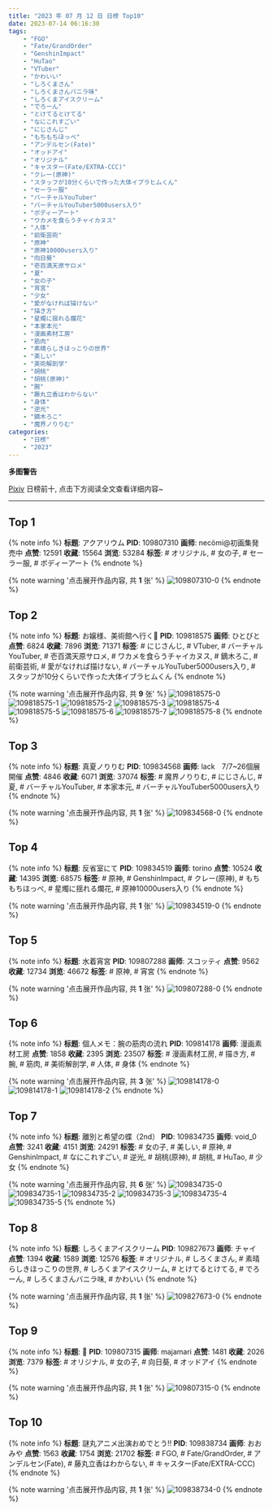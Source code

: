 ```yaml
---
title: "2023 年 07 月 12 日 日榜 Top10"
date: 2023-07-14 06:16:30
tags:
    - "FGO"
    - "Fate/GrandOrder"
    - "GenshinImpact"
    - "HuTao"
    - "VTuber"
    - "かわいい"
    - "しろくまさん"
    - "しろくまさんバニラ味"
    - "しろくまアイスクリーム"
    - "でろーん"
    - "とけてるとけてる"
    - "なにこれすごい"
    - "にじさんじ"
    - "もちもちほっぺ"
    - "アンデルセン(Fate)"
    - "オッドアイ"
    - "オリジナル"
    - "キャスター(Fate/EXTRA-CCC)"
    - "クレー(原神)"
    - "スタッフが10分くらいで作った大体イブラヒムくん"
    - "セーラー服"
    - "バーチャルYouTuber"
    - "バーチャルYouTuber5000users入り"
    - "ボディーアート"
    - "ワカメを食らうチャイカヌス"
    - "人体"
    - "前衛芸術"
    - "原神"
    - "原神10000users入り"
    - "向日葵"
    - "壱百満天原サロメ"
    - "夏"
    - "女の子"
    - "宵宮"
    - "少女"
    - "愛がなければ描けない"
    - "描き方"
    - "星燭に揺れる爛花"
    - "本家本元"
    - "漫画素材工房"
    - "筋肉"
    - "素晴らしきほっこりの世界"
    - "美しい"
    - "美術解剖学"
    - "胡桃"
    - "胡桃(原神)"
    - "腕"
    - "藤丸立香はわからない"
    - "身体"
    - "逆光"
    - "鏑木ろこ"
    - "魔界ノりりむ"
categories:
    - "日榜"
    - "2023"
---
```


<i class="fa fa-triangle-exclamation"></i>**多图警告**<i class="fa fa-triangle-exclamation"></i>

[Pixiv](https://www.pixiv.net/) 日榜前十, 点击下方阅读全文查看详细内容~

<!-- more -->

---

## Top 1

{% note info %}
**标题**: アクアリウム
**PID**: 109807310 **画师**: necömi@初画集発売中
**点赞**: 12591 **收藏**: 15564 **浏览**: 53284
**标签**: # オリジナル, # 女の子, # セーラー服, # ボディーアート
{% endnote %}

{% note warning '点击展开作品内容, 共 **1** 张' %}
![109807310-0](https://i.pixiv.re/img-original/img/2023/07/11/00/00/40/109807310_p0.png)
{% endnote %}

## Top 2

{% note info %}
**标题**: お嬢様、美術館へ行く💯
**PID**: 109818575 **画师**: ひとびと
**点赞**: 6824 **收藏**: 7896 **浏览**: 71371
**标签**: # にじさんじ, # VTuber, # バーチャルYouTuber, # 壱百満天原サロメ, # ワカメを食らうチャイカヌス, # 鏑木ろこ, # 前衛芸術, # 愛がなければ描けない, # バーチャルYouTuber5000users入り, # スタッフが10分くらいで作った大体イブラヒムくん
{% endnote %}

{% note warning '点击展开作品内容, 共 **9** 张' %}
![109818575-0](https://i.pixiv.re/img-original/img/2023/07/11/12/25/54/109818575_p0.png)
![109818575-1](https://i.pixiv.re/img-original/img/2023/07/11/12/25/54/109818575_p1.png)
![109818575-2](https://i.pixiv.re/img-original/img/2023/07/11/12/25/54/109818575_p2.png)
![109818575-3](https://i.pixiv.re/img-original/img/2023/07/11/12/25/54/109818575_p3.png)
![109818575-4](https://i.pixiv.re/img-original/img/2023/07/11/12/25/54/109818575_p4.png)
![109818575-5](https://i.pixiv.re/img-original/img/2023/07/11/12/25/54/109818575_p5.png)
![109818575-6](https://i.pixiv.re/img-original/img/2023/07/11/12/25/54/109818575_p6.png)
![109818575-7](https://i.pixiv.re/img-original/img/2023/07/11/12/25/54/109818575_p7.png)
![109818575-8](https://i.pixiv.re/img-original/img/2023/07/11/12/25/54/109818575_p8.png)
{% endnote %}

## Top 3

{% note info %}
**标题**: 真夏ノりりむ
**PID**: 109834568 **画师**: lack　7/7~26個展開催
**点赞**: 4846 **收藏**: 6071 **浏览**: 37074
**标签**: # 魔界ノりりむ, # にじさんじ, # 夏, # バーチャルYouTuber, # 本家本元, # バーチャルYouTuber5000users入り
{% endnote %}

{% note warning '点击展开作品内容, 共 **1** 张' %}
![109834568-0](https://i.pixiv.re/img-original/img/2023/07/12/00/00/53/109834568_p0.jpg)
{% endnote %}

## Top 4

{% note info %}
**标题**: 反省室にて
**PID**: 109834519 **画师**: torino
**点赞**: 10524 **收藏**: 14395 **浏览**: 68575
**标签**: # 原神, # GenshinImpact, # クレー(原神), # もちもちほっぺ, # 星燭に揺れる爛花, # 原神10000users入り
{% endnote %}

{% note warning '点击展开作品内容, 共 **1** 张' %}
![109834519-0](https://i.pixiv.re/img-original/img/2023/07/12/00/00/32/109834519_p0.jpg)
{% endnote %}

## Top 5

{% note info %}
**标题**: 水着宵宮
**PID**: 109807288 **画师**: スコッティ
**点赞**: 9562 **收藏**: 12734 **浏览**: 46672
**标签**: # 原神, # 宵宮
{% endnote %}

{% note warning '点击展开作品内容, 共 **1** 张' %}
![109807288-0](https://i.pixiv.re/img-original/img/2023/07/11/00/00/33/109807288_p0.jpg)
{% endnote %}

## Top 6

{% note info %}
**标题**: 個人メモ：腕の筋肉の流れ
**PID**: 109814178 **画师**: 漫画素材工房
**点赞**: 1858 **收藏**: 2395 **浏览**: 23507
**标签**: # 漫画素材工房, # 描き方, # 腕, # 筋肉, # 美術解剖学, # 人体, # 身体
{% endnote %}

{% note warning '点击展开作品内容, 共 **3** 张' %}
![109814178-0](https://i.pixiv.re/img-original/img/2023/07/11/07/00/05/109814178_p0.jpg)
![109814178-1](https://i.pixiv.re/img-original/img/2023/07/11/07/00/05/109814178_p1.jpg)
![109814178-2](https://i.pixiv.re/img-original/img/2023/07/11/07/00/05/109814178_p2.jpg)
{% endnote %}

## Top 7

{% note info %}
**标题**: 離別と希望の蝶（2nd）
**PID**: 109834735 **画师**: void_0
**点赞**: 3241 **收藏**: 4151 **浏览**: 24291
**标签**: # 女の子, # 美しい, # 原神, # GenshinImpact, # なにこれすごい, # 逆光, # 胡桃(原神), # 胡桃, # HuTao, # 少女
{% endnote %}

{% note warning '点击展开作品内容, 共 **6** 张' %}
![109834735-0](https://i.pixiv.re/img-original/img/2023/07/12/00/02/42/109834735_p0.jpg)
![109834735-1](https://i.pixiv.re/img-original/img/2023/07/12/00/02/42/109834735_p1.jpg)
![109834735-2](https://i.pixiv.re/img-original/img/2023/07/12/00/02/42/109834735_p2.jpg)
![109834735-3](https://i.pixiv.re/img-original/img/2023/07/12/00/02/42/109834735_p3.jpg)
![109834735-4](https://i.pixiv.re/img-original/img/2023/07/12/00/02/42/109834735_p4.jpg)
![109834735-5](https://i.pixiv.re/img-original/img/2023/07/12/00/02/42/109834735_p5.jpg)
{% endnote %}

## Top 8

{% note info %}
**标题**: しろくまアイスクリーム
**PID**: 109827673 **画师**: チャイ
**点赞**: 1394 **收藏**: 1589 **浏览**: 12576
**标签**: # オリジナル, # しろくまさん, # 素晴らしきほっこりの世界, # しろくまアイスクリーム, # とけてるとけてる, # でろーん, # しろくまさんバニラ味, # かわいい
{% endnote %}

{% note warning '点击展开作品内容, 共 **1** 张' %}
![109827673-0](https://i.pixiv.re/img-original/img/2023/07/11/20/30/04/109827673_p0.png)
{% endnote %}

## Top 9

{% note info %}
**标题**: 🌻
**PID**: 109807315 **画师**: majamari
**点赞**: 1481 **收藏**: 2026 **浏览**: 7379
**标签**: # オリジナル, # 女の子, # 向日葵, # オッドアイ
{% endnote %}

{% note warning '点击展开作品内容, 共 **1** 张' %}
![109807315-0](https://i.pixiv.re/img-original/img/2023/07/11/00/34/18/109807315_p0.jpg)
{% endnote %}

## Top 10

{% note info %}
**标题**: 謎丸アニメ出演おめでとう‼️
**PID**: 109838734 **画师**: おおみや
**点赞**: 1563 **收藏**: 1754 **浏览**: 21702
**标签**: # FGO, # Fate/GrandOrder, # アンデルセン(Fate), # 藤丸立香はわからない, # キャスター(Fate/EXTRA-CCC)
{% endnote %}

{% note warning '点击展开作品内容, 共 **1** 张' %}
![109838734-0](https://i.pixiv.re/img-original/img/2023/07/12/03/10/17/109838734_p0.png)
{% endnote %}
